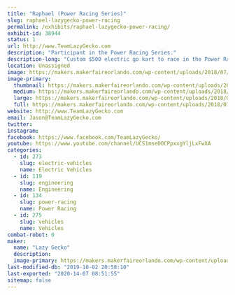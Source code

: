```yaml
---
title: "Raphael (Power Racing Series)"
slug: raphael-lazygecko-power-racing
permalink: /exhibits/raphael-lazygecko-power-racing/
exhibit-id: 38944
status: 1
url: http://www.TeamLazyGecko.com
description: "Participant in the Power Racing Series."
description-long: "Custom $500 electric go kart to race in the Power Racing Series."
location: Unassigned
image: https://makers.makerfaireorlando.com/wp-content/uploads/2018/07/22829884_3398776930132444_5496355920690644500_o-1024x683.jpg
image-primary:
  thumbnail: https://makers.makerfaireorlando.com/wp-content/uploads/2018/07/22829884_3398776930132444_5496355920690644500_o-150x150.jpg
  medium: https://makers.makerfaireorlando.com/wp-content/uploads/2018/07/22829884_3398776930132444_5496355920690644500_o-300x200.jpg
  large: https://makers.makerfaireorlando.com/wp-content/uploads/2018/07/22829884_3398776930132444_5496355920690644500_o-1024x683.jpg
  full: https://makers.makerfaireorlando.com/wp-content/uploads/2018/07/22829884_3398776930132444_5496355920690644500_o.jpg
website: http://www.TeamLazyGecko.com
email: Jason@TeamLazyGecko.com
twitter: 
instagram: 
facebook: https://www.facebook.com/TeamLazyGecko/
youtube: https://www.youtube.com/channel/UCS1mseDOCPpxxgYljLxFwXA
categories:
  - id: 273
    slug: electric-vehicles
    name: Electric Vehicles
  - id: 119
    slug: engineering
    name: Engineering
  - id: 134
    slug: power-racing
    name: Power Racing
  - id: 275
    slug: vehicles
    name: Vehicles
combat-robot: 0
maker:
  name: "Lazy Gecko"
  description:
  image-primary: https://makers.makerfaireorlando.com/wp-content/uploads/2017/08/Lazy-Gecko-Solid-Vintage7.7-799x1024.png
last-modified-db: "2019-10-02 20:58:10"
last-exported: "2020-14-07 08:51:55"
sitemap: false
---
```

